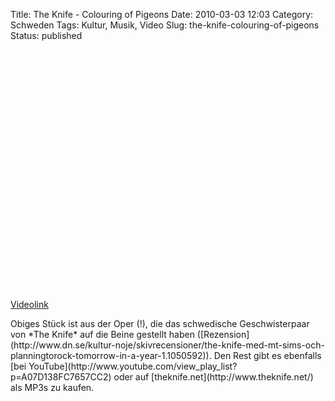 Title: The Knife - Colouring of Pigeons
Date: 2010-03-03 12:03
Category: Schweden
Tags: Kultur, Musik, Video
Slug: the-knife-colouring-of-pigeons
Status: published

<p>
<object width="480" height="385">
<param name="movie" value="http://www.youtube-nocookie.com/v/8gtsCMFjQtw&amp;hl=de_DE&amp;fs=1&amp;"></param><param name="allowFullScreen" value="true"></param><param name="allowscriptaccess" value="always"></param>

<embed src="http://www.youtube-nocookie.com/v/8gtsCMFjQtw&amp;hl=de_DE&amp;fs=1&amp;" type="application/x-shockwave-flash" allowscriptaccess="always" allowfullscreen="true" width="480" height="385">
</embed>
</object>
  
[Videolink](http://www.youtube.com/watch?v=8gtsCMFjQtw)

</p>
Obiges Stück ist aus der Oper (!), die das schwedische Geschwisterpaar
von *The Knife* auf die Beine gestellt haben
([Rezension](http://www.dn.se/kultur-noje/skivrecensioner/the-knife-med-mt-sims-och-planningtorock-tomorrow-in-a-year-1.1050592)).
Den Rest gibt es ebenfalls [bei
YouTube](http://www.youtube.com/view_play_list?p=A07D138FC7657CC2) oder
auf [theknife.net](http://www.theknife.net/) als MP3s zu kaufen.

